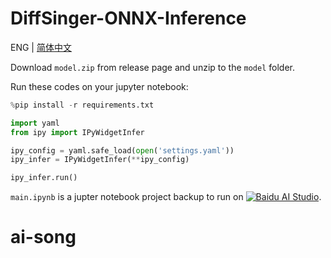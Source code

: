 # DiffSinger-ONNX-Inference

ENG | [简体中文](./README_CN.md)

Download `model.zip` from release page and unzip to the `model` folder.

Run these codes on your jupyter notebook:

```python
%pip install -r requirements.txt

import yaml
from ipy import IPyWidgetInfer

ipy_config = yaml.safe_load(open('settings.yaml'))
ipy_infer = IPyWidgetInfer(**ipy_config)

ipy_infer.run()
```

`main.ipynb` is a jupter notebook project backup to run on
[![Baidu AI Studio](https://img.shields.io/static/v1?label=Baidu&message=AI%20Studio%20V100&color=blue)](https://aistudio.baidu.com/aistudio/projectdetail/4596296).
# ai-song
